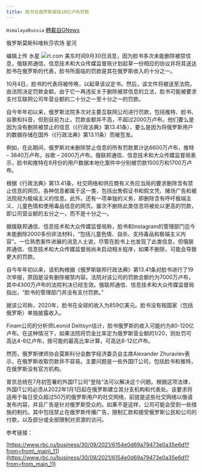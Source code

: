 ```yaml
---
title: 脸书在俄罗斯面临10亿卢布罚款
---
```

`HimalayaRussia` [轉載自GNews](https://gnews.org/zh-hans/1565013/)

俄罗斯莫斯科喀秋莎农场 星河

编辑上传 水星
![](https://assets.gnews.org/wp-content/uploads/2021/09/F-4.jpg)rt.com
美东时间9月30日消息，因为脸书多次未能删除被禁信息，俄联邦通信、信息技术和大众传媒监督局计划起草一份相应的协议并将其送达脸书在俄罗斯的代表，脸书所面临的罚款是其在俄罗斯收入的十分之一。

10月4日，脸书的代表将被传唤，以起草该议定书。然后，该文件将被送至法院，由法院决定罚款金额。由于它一再违反关于删除被禁信息的立法，脸书可能被要求支付互联网公司年营业额的二十分之一至十分之一的罚款。

自今年年初以来，俄罗斯法院多次对主要互联网公司进行罚款，包括推特、脸书、谷歌和抖音，但到目前为止，罚款金额并不高，不超过2000万卢布。他们要么是因为没有删除被禁止的信息（《行政法典》第13.41条），要么是因为将俄罗斯用户的数据存储在国外（《行政法典》第13.11条）而被签发。

例如，在此期间，俄罗斯对未删除禁止信息的所有罚款累计达6600万卢布，推特 – 3840万卢布，谷歌 – 2600万卢布。俄联邦通信、信息技术和大众传媒监督局表示，脸书和推特在8月份的用户数据本地化案件中分别被罚款1500万和1700万卢布。

根据《行政法典》第13.41条，社交网络和供应商有义务应当局的要求删除含有禁止信息的网页。各种信息都属于这一类，包括出售假证书和假文凭、赌场广告和被法院视为极端主义的信息。此外，还有一项单独的义务，即删除含有呼吁极端主义、儿童色情和使用毒品信息的网页。屡次不删除此类信息将被处以更高的罚款，即公司营业额的五分之一，而不是十分之一。

据俄联邦通信、信息技术和大众传媒监督局称，脸书和Instagram的管理部门迄今未能删除2000多份非法材料，“包括儿童色情、自杀、支持毒品和极端主义内容”。一位熟悉案件进展的消息人士说，尽管在脸书上也发现了此类信息，但俄联邦通信、信息技术和大众传媒监督局尚未启动相关程序，如果不删除，可能会导致更大的罚款。

自今年年初以来，该机构根据《俄罗斯联邦行政法典》第13.41条对脸书进行了19次举报，原因是没有删除被禁内容。法院对该公司的罚款总额约为7000万卢布，其中4300万卢布的法院判决已经生效。俄联邦通信、信息技术和大众传媒监督局指出，“脸书的管理部门并没有支付罚款。”

据该公司称，2020年，脸书在全球的收入为859亿美元。脸书没有按国家（包括俄罗斯）单独披露收入。

Finam公司的分析师Leonid Delitsyn估计，脸书俄罗斯的收入可能约为80-120亿卢布。在这种情况下，如果法院将罚金比率定为俄罗斯营业额的1/20，则处罚可高达4-6亿卢布，按可能的最高比率计算，可高达8-12亿卢布。

然而，俄罗斯律师协会莫斯科分会数字经济委员会主席Alexander Zhuravlev表示，在俄罗斯收取罚款并不容易。主要问题是一些外国IT公司，包括脸书和推特，在俄罗斯没有官方机构。

普京总统在7月初签署的外国IT公司“登陆“法可以解决这个问题。根据这项法律，外国IT公司必须从2022年1月1日起在俄罗斯建立其分支机构和代表处。该要求将适用于每日受众超过50万的俄罗斯用户的社交网络，前提是这些社交网络以俄语发布内容，并且广告是针对俄罗斯受众的。如果不是这样，公司可能会受到一些措施的制约。其中包括禁止在俄罗斯传播广告，限制汇款和接受俄罗斯公民和公司的付款，以及部分或全部限制对资源的访问。

参考链接：

[https://www.rbc.ru/business/30/09/2021/6154e0d69a79473e0a35e6d1?from=from\_main\_11](https://www.rbc.ru/business/30/09/2021/6154e0d69a79473e0a35e6d1?from=from_main_11)
